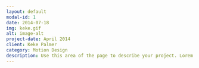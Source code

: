 ```yaml
---
layout: default
modal-id: 1
date: 2014-07-18
img: keke.gif
alt: image-alt
project-date: April 2014
client: Keke Palmer
category: Motion Design
description: Use this area of the page to describe your project. Lorem ipsum dolor sit amet, consectetur adipisicing elit. Mollitia neque assumenda ipsam nihil, molestias magnam, recusandae quos quis inventore quisquam velit asperiores, vitae? Reprehenderit soluta, eos quod consequuntur itaque. Nam.
---
```

